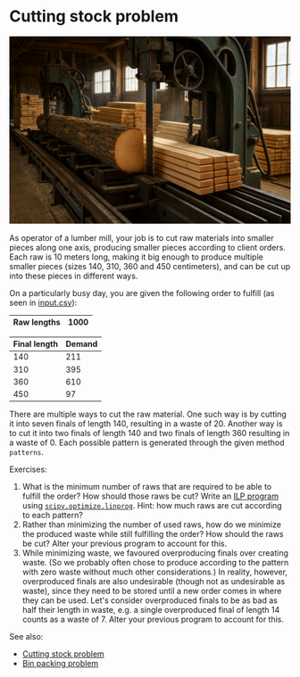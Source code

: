 # Cutting stock problem

![Lumber mill](lumber_mill.png "Generated by ChatGPT")

As operator of a lumber mill, your job is to cut raw materials into smaller pieces along one axis, producing smaller pieces according to client orders. Each raw is 10 meters long, making it big enough to produce multiple smaller pieces (sizes 140, 310, 360 and 450 centimeters), and can be cut up into these pieces in different ways.

On a particularly busy day, you are given the following order to fulfill (as seen in [input.csv](input.csv)):

| Raw lengths  | 1000   |
|--------------|--------|

| Final length | Demand |
|--------------|--------|
| 140          | 211    |
| 310          | 395    |
| 360          | 610    |
| 450          | 97     |

There are multiple ways to cut the raw material. One such way is by cutting it into seven finals of length 140, resulting in a waste of 20. Another way is to cut it into two finals of length 140 and two finals of length 360 resulting in a waste of 0. Each possible pattern is generated through the given method `patterns`.

Exercises:
 1. What is the minimum number of raws that are required to be able to fulfill the order? How should those raws be cut? Write an [ILP program](https://en.wikipedia.org/wiki/Integer_programming) using [`scipy.optimize.linprog`](https://docs.scipy.org/doc/scipy/reference/generated/scipy.optimize.linprog.html). Hint: how much raws are cut according to each pattern?
 2. Rather than minimizing the number of used raws, how do we minimize the produced waste while still fulfilling the order? How should the raws be cut? Alter your previous program to account for this.
 3. While minimizing waste, we favoured overproducing finals over creating waste. (So we probably often chose to produce according to the pattern with zero waste without much other considerations.) In reality, however, overproduced finals are also undesirable (though not as undesirable as waste), since they need to be stored until a new order comes in where they can be used. Let's consider overproduced finals to be as bad as half their length in waste, e.g. a single overproduced final of length 14 counts as a waste of 7. Alter your previous program to account for this.

See also:
 - [Cutting stock problem](https://en.wikipedia.org/wiki/Cutting_stock_problem)
 - [Bin packing problem](https://en.wikipedia.org/wiki/Bin_packing_problem)
